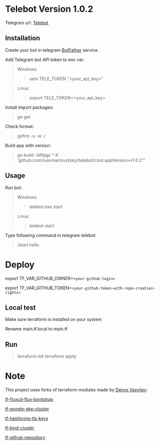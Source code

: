 # Telebot Version 1.0.2

Telegram url: [Telebot](https://t.me/ivanmartovytskyi_telebot).

## Installation  

Create your bot in telegram [BotFather](https://t.me/BotFather) service.

Add Telegram bot API token to env var:

> Windows:
>> setx TELE_TOKEN "<your_api_key>"

> Linux:
>> export TELE_TOKEN=<your_api_key>  

Install import packages:
> go get  

Check format:
> gofmt -s -w ./  

Build app with version:
> go build -ldflags "-X 'github.com/ivanmartovytskyi/telebot/cmd.appVersion=v1.0.2'"

## Usage

Run bot:

> Windows:
>> telebot.exe start

> Linux:
>> telebot start  

Type following command in telegram telebot:
> /start hello

# Deploy

export TF_VAR_GITHUB_OWNER=`<your-github-login>`

export TF_VAR_GITHUB_TOKEN=`<your-github-token-with-repo-creation-rights>`

## Local test

Make sure terraform is installed on your system

Rename main.tf.local to main.tf

## Run 
> terraform init
> terraform apply

# Note
This project uses forks of terraform modules made by [Denys Vasyliev](https://github.com/den-vasyliev):

[tf-fluxcd-flux-bootstrap](https://github.com/den-vasyliev/tf-fluxcd-flux-bootstrap)

[tf-google-gke-cluster](https://github.com/den-vasyliev/tf-google-gke-cluster)

[tf-hashicorp-tls-keys](https://github.com/den-vasyliev/tf-hashicorp-tls-keys)

[tf-kind-cluster](https://github.com/den-vasyliev/tf-kind-cluster)

[tf-github-repository](https://github.com/den-vasyliev/tf-github-repository)
